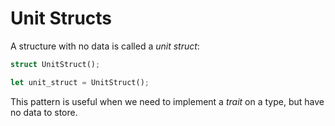 # Unit Structs

A structure with no data is called a _unit struct_:

```rust
struct UnitStruct();

let unit_struct = UnitStruct();
```

This pattern is useful when we need to implement a _trait_ on a type, but have
no data to store.
